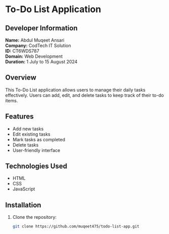 # To-Do List Application

## Developer Information
**Name:** Abdul Muqeet Ansari  
**Company:** CodTech IT Solution  
**ID:** CT6WDS787  
**Domain:** Web Development  
**Duration:** 1 July to 15 August 2024  

## Overview

This To-Do List application allows users to manage their daily tasks effectively. Users can add, edit, and delete tasks to keep track of their to-do items.

## Features

- Add new tasks
- Edit existing tasks
- Mark tasks as completed
- Delete tasks
- User-friendly interface

## Technologies Used

- HTML
- CSS
- JavaScript

## Installation

1. Clone the repository:
   ```bash
   git clone https://github.com/muqeet475/todo-list-app.git
